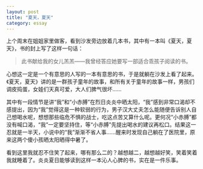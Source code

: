 ```yaml
---
layout: post
title: "夏天，夏天"
category: essay
---
```



上个周末在姐姐家里做客，看到沙发旁边放着几本书，其中有一本叫《夏天，夏天》，书的封上写了这样一句话：


> 此书献给我的女儿羔羔——我曾经答应她要写一部适合乖孩子阅读的书。


心想这一定是一个有意思的人写的一本有意思的书，于是就躺在沙发上看了起来。《夏天，夏天》讲的是一群孩子童年的故事，和所有关于童年的故事一样，男孩们调皮捣蛋，女娃们天真可爱，大人们脾气很坏……


其中有一段情节是讲“我”和“小赤膊”在烈日炎炎中晒太阳，“我”感到非常口渴却不感提出，因为“我”觉得这是一种软弱的行为，男子汉大丈夫怎么能随便告诉别人自己想喝水呢，想想那些临危不惧的战士，吃这点苦又算什么呢。更何况“小赤膊”都没有喊口渴，“我”一定要坚持住，等“小赤膊”先提出喝水的建议再松口。结果这一忍就是一半天，小说中的“我”渐渐不省人事……醒来时发现自己躺在了医院里，原来这两个傻小孩晒太阳晒得中暑了。


看到这里我就忍不住笑了起来，哪有那么二的？越想越二，越想越好笑，笑着笑着我就睡着了。炎炎夏日能够读到这样一本沁人心脾的书，实在是一件乐事。

